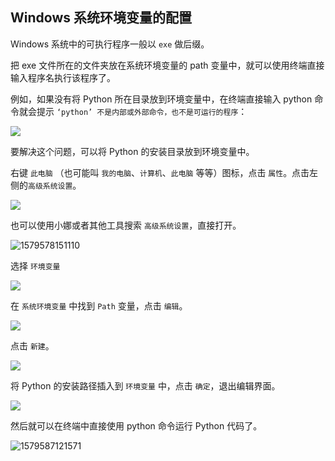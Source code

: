 ## Windows 系统环境变量的配置

Windows 系统中的可执行程序一般以 `exe` 做后缀。

把 exe 文件所在的文件夹放在系统环境变量的 path 变量中，就可以使用终端直接输入程序名执行该程序了。

例如，如果没有将 Python 所在目录放到环境变量中，在终端直接输入 python 命令就会提示 `‘python’ 不是内部或外部命令，也不是可运行的程序`：

<img src = "environment-variable.assets\py_setup_12.png">

要解决这个问题，可以将 Python 的安装目录放到环境变量中。

右键 `此电脑` （也可能叫 `我的电脑`、`计算机`、`此电脑` 等等）图标，点击 `属性`。点击左侧的`高级系统设置`。

<img src = "environment-variable.assets\py_setup_14.png">

也可以使用小娜或者其他工具搜索 `高级系统设置`，直接打开。

![1579578151110](environment-variable.assets\1579578151110.png)

选择 `环境变量`

<img src = "environment-variable.assets\py_setup_15.png">

在 `系统环境变量` 中找到 `Path` 变量，点击 `编辑`。

<img src = "environment-variable.assets\py_setup_16.png">

点击 `新建`。

<img src = "environment-variable.assets\py_setup_17.png">

将 Python 的安装路径插入到 `环境变量` 中，点击 `确定`，退出编辑界面。

<img src = "environment-variable.assets\py_setup_18.png">

然后就可以在终端中直接使用 python 命令运行 Python 代码了。

![1579587121571](environment-variable.assets\1579587121571.png)